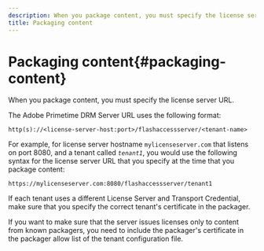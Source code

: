 ```yaml
---
description: When you package content, you must specify the license server URL.
title: Packaging content
---
```


# Packaging content{#packaging-content}

When you package content, you must specify the license server URL.

The Adobe Primetime DRM Server URL uses the following format:

```
http(s)://<license-server-host:port>/flashaccessserver/<tenant-name>
```

For example, for license server hostname `mylicenseserver.com` that listens on port 8080, and a tenant called *`tenant1`*, you would use the following syntax for the license server URL that you specify at the time that you package content:

```
https://mylicenseserver.com:8080/flashaccessserver/tenant1
```

If each tenant uses a different License Server and Transport Credential, make sure that you specify the correct tenant's certificate in the packager.

If you want to make sure that the server issues licenses only to content from known packagers, you need to include the packager's certificate in the packager allow list of the tenant configuration file. 
